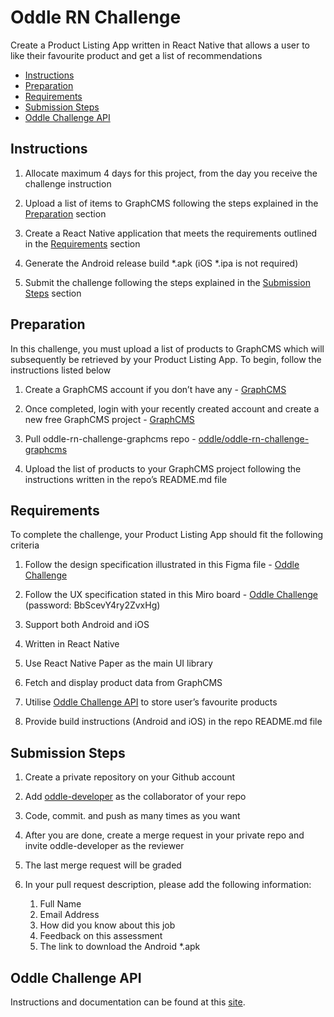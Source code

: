 
# Oddle RN Challenge

Create a Product Listing App written in React Native that allows a user to like their favourite product and get a list of recommendations 

- [Instructions](#instructions)
- [Preparation](#preparation)
- [Requirements](#requirements)
- [Submission Steps](#submission-steps)
- [Oddle Challenge API](#oddle-challenge-api)

## Instructions

1. Allocate maximum 4 days for this project, from the day you receive the challenge instruction

2. Upload a list of items to GraphCMS following the steps explained in the [Preparation](#preparation) section

3. Create a React Native application that meets the requirements outlined in the [Requirements](#requirements) section

4. Generate the Android release build *.apk (iOS *.ipa is not required)

5. Submit the challenge following the steps explained in the [Submission Steps](#submission-steps) section

## Preparation

In this challenge, you must upload a list of products to GraphCMS which will subsequently be retrieved by your Product Listing App. To begin, follow the instructions listed below

1. Create a GraphCMS account if you don’t have any - [GraphCMS](https://app.graphcms.com/signup)

2. Once completed, login with your recently created account and create a new free GraphCMS project -  [GraphCMS](https://app.graphcms.com/create) 

3. Pull oddle-rn-challenge-graphcms repo - [oddle/oddle-rn-challenge-graphcms](https://github.com/oddle-developer/oddle-rn-challenge-graphcms)

4. Upload the list of products to your GraphCMS project following the instructions written in the repo’s README.md file

## Requirements

To complete the challenge, your Product Listing App should fit the following criteria

1. Follow the design specification illustrated in this Figma file - [Oddle Challenge](https://www.figma.com/file/bUMsO0Xjw8lVpNGRgSpfzq/Oddle-Challenge?node-id=0%3A1)

2. Follow the UX specification stated in this Miro board - [Oddle Challenge](https://miro.com/app/board/o9J_lqgQ9tM=/?invite_link_id=208262924513) (password: BbScevY4ry2ZvxHg)

3. Support both Android and iOS

4. Written in React Native 

4. Use React Native Paper as the main UI library

5. Fetch and display product data from GraphCMS

6. Utilise [Oddle Challenge API](#oddle-challenge-api) to store user’s favourite products

7. Provide build instructions (Android and iOS) in the repo README.md file


## Submission Steps
1. Create a private repository on your Github account

2. Add [oddle-developer](https://github.com/oddle-developer) as the collaborator of your repo

3. Code, commit. and push as many times as you want

4. After you are done, create a merge request in your private repo and invite oddle-developer as the reviewer

5. The last merge request will be graded

6. In your pull request description, please add the following information:
    1. Full Name
    2. Email Address
    3. How did you know about this job
    4. Feedback on this assessment
    5. The link to download the Android *.apk

## Oddle Challenge API
Instructions and documentation can be found at this [site](https://oddle-challenge-api.herokuapp.com).
